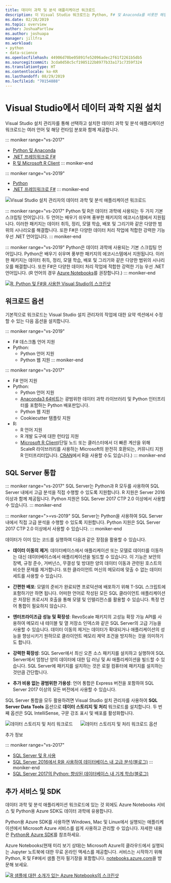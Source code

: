 ```yaml
---
title: 데이터 과학 및 분석 애플리케이션 워크로드
description: 이 Visual Studio 워크로드는 Python, F# 및 Anaconda를 비롯한 해당 런타임 배포를 함께 제공합니다. (R도 Visual Studio 2017에만 포함되어 있습니다.)
ms.date: 02/28/2019
ms.topic: overview
author: JoshuaPartlow
ms.author: joshuapa
manager: jillfra
ms.workload:
- python
- data-science
ms.openlocfilehash: 44906d70be05891fe52096adec2f61f2261b5db5
ms.sourcegitcommit: 3cda0d58c5cf1985122b8977b33a171c7359f324
ms.translationtype: HT
ms.contentlocale: ko-KR
ms.lasthandoff: 08/29/2019
ms.locfileid: "70154888"
---
```

# <a name="install-data-science-support-in-visual-studio"></a>Visual Studio에서 데이터 과학 지원 설치

Visual Studio 설치 관리자를 통해 선택하고 설치한 데이터 과학 및 분석 애플리케이션 워크로드는 여러 언어 및 해당 런타임 분포와 함께 제공합니다.

::: moniker range="vs-2017"
- [Python 및 Anaconda](../python/overview-of-python-tools-for-visual-studio.md)
- [.NET 프레임워크로 F#](/dotnet/fsharp/)
- [R 및 Microsoft R Client](../rtvs/index.md)
::: moniker-end

::: moniker range="vs-2019"
- [Python](../python/overview-of-python-tools-for-visual-studio.md)
- [.NET 프레임워크로 F#](/dotnet/fsharp/)
::: moniker-end

![Visual Studio 설치 관리자의 데이터 과학 및 분석 애플리케이션 워크로드](media/workload/data-science-workload.png)

::: moniker range="vs-2017"
Python 및 R은 데이터 과학에 사용되는 두 가지 기본 스크립팅 언어입니다. 두 언어는 배우기 쉬우며 풍부한 패키지의 에코시스템에서 지원됩니다. 이러한 패키지는 데이터 취득, 정리, 모델 학습, 배포 및 그리기와 같은 다양한 범위의 시나리오를 해결합니다. 또한 F#은 다양한 데이터 처리 작업에 적합한 강력한 기능 우선 .NET 언어입니다.
::: moniker-end

::: moniker range="vs-2019"
Python은 데이터 과학에 사용되는 기본 스크립팅 언어입니다. Python은 배우기 쉬우며 풍부한 패키지의 에코시스템에서 지원됩니다. 이러한 패키지는 데이터 취득, 정리, 모델 학습, 배포 및 그리기와 같은 다양한 범위의 시나리오를 해결합니다. 또한 F#은 다양한 데이터 처리 작업에 적합한 강력한 기능 우선 .NET 언어입니다. (R 언어의 경우 [Azure Notebooks](https://notebooks.azure.com)를 권장합니다.)
::: moniker-end

<!--Note link on the image because this one is large -->
[![R, Python 및 F#을 사용한 Visual Studio의 스크린샷](media/workload/data-science-workload-screens.png)](media/workload/data-science-workload-screens.png#lightbox)

## <a name="workload-options"></a>워크로드 옵션

기본적으로 워크로드는 Visual Studio 설치 관리자의 작업에 대한 요약 섹션에서 수정할 수 있는 다음 옵션을 설치합니다.

::: moniker range="vs-2019"
- F# 데스크톱 언어 지원
- Python:
  - Python 언어 지원
  - Python 웹 지원
::: moniker-end

::: moniker range="vs-2017"
- F# 언어 지원
- Python:
  - Python 언어 지원
  - [Anaconda3 64비트](https://www.continuum.io)는 광범위한 데이터 과학 라이브러리 및 Python 인터프리터를 포함하는 Python 배포판입니다.
  - Python 웹 지원
  - Cookiecutter 템플릿 지원
- R:
  - R 언어 지원
  - R 개발 도구에 대한 런타임 지원
  - [Microsoft R Client](/machine-learning-server/r-client/what-is-microsoft-r-client)(단일 노드 또는 클러스터에서 더 빠른 계산을 위해 ScaleR 라이브러리를 사용하는 Microsoft의 완전히 호환되는, 커뮤니티 지원 R 인터프리터입니다. [CRAN](https://cran.r-project.org/)에서 R을 사용할 수도 있습니다.)
::: moniker-end

## <a name="sql-server-integration"></a>SQL Server 통합

::: moniker range="vs-2017"
SQL Server는 Python과 R 모두를 사용하여 SQL Server 내에서 고급 분석을 직접 수행할 수 있도록 지원합니다. R 지원은 Server 2016 이상과 함께 제공됩니다. Python 지원은 SQL Server 2017 CTP 2.0 이상에서 사용할 수 있습니다.
::: moniker-end

::: moniker range=">=vs-2019"
SQL Server는 Python을 사용하여 SQL Server 내에서 직접 고급 분석을 수행할 수 있도록 지원합니다. Python 지원은 SQL Server 2017 CTP 2.0 이상에서 사용할 수 있습니다.
::: moniker-end

데이터가 이미 있는 코드를 실행하여 다음과 같은 장점을 활용할 수 있습니다.

- **데이터 이동의 제거**: 데이터베이스에서 애플리케이션 또는 모델로 데이터를 이동하는 대신 데이터베이스에서 애플리케이션을 빌드할 수 있습니다. 이 기능은 보안의 장벽, 규정 준수, 거버넌스, 무결성 및 방대한 양의 데이터 이동과 관련된 호스트의 비슷한 문제를 제거합니다. 또한 클라이언트 머신의 메모리에 맞출 수 없는 데이터 세트를 사용할 수 있습니다.

- **간편한 배포**: 모델의 준비가 완료되면 프로덕션에 배포하기 위해 T-SQL 스크립트에 포함하기만 하면 됩니다. 어떠한 언어로 작성된 모든 SQL 클라이언트 애플리케이션은 저장된 프로시저 호출을 통해 모델 및 인텔리전스를 활용할 수 있습니다. 특정 언어 통합이 필요하지 않습니다.

- **엔터프라이즈급 성능 및 확장성**: RevoScale 패키지의 고성능 확장 가능 API를 사용하여 메모리 내 테이블 및 열 저장소 인덱스와 같은 SQL Server의 고급 기능을 사용할 수 있습니다. 데이터 이동의 제거는 데이터가 확대되거나 애플리케이션의 성능을 향상시키기 원하므로 클라이언트 메모리 제약 조건을 방지하는 것을 의미하기도 합니다.

- **강력한 확장성**: SQL Server에서 최신 오픈 소스 패키지를 설치하고 실행하여 SQL Server에서 엄청난 양의 데이터에 대한 딥 러닝 및 AI 애플리케이션을 빌드할 수 있습니다. SQL Server에 패키지를 설치하는 것은 로컬 컴퓨터에 패키지를 설치하는 것만큼 간단합니다.

- **추가 비용 없는 광범위한 가용성**: 언어 통합은 Express 버전을 포함하여 SQL Server 2017 이상의 모든 버전에서 사용할 수 있습니다.

SQL Server 통합을 모두 활용하려면 Visual Studio 설치 관리자를 사용하여 **SQL Server Data Tools** 옵션으로 **데이터 스토리지 및 처리** 워크로드를 설치합니다. 두 번째 옵션은 SQL IntelliSense, 구문 강조 표시 및 배포를 활성화합니다.

![데이터 스토리지 및 처리 워크로드](media/workload/data-storage-workload.png) &nbsp;&nbsp;&nbsp;&nbsp; ![데이터 스토리지 및 처리 워크로드 옵션](media/workload/data-storage-workload-options.png)

추가 정보

::: moniker range="vs-2017"
- [SQL Server 및 R 사용](../rtvs/integrating-sql-server-with-r.md)
- [SQL Server 2016에서 R을 사용하여 데이터베이스 내 고급 분석(블로그)](https://blogs.technet.microsoft.com/dataplatforminsider/2016/03/29/in-database-advanced-analytics-with-r-in-sql-server-2016/)
::: moniker-end
- [SQL Server 2017의 Python: 향상된 데이터베이스 내 기계 학습(블로그)](https://blogs.technet.microsoft.com/dataplatforminsider/2017/04/19/python-in-sql-server-2017-enhanced-in-database-machine-learning/)

## <a name="additional-services-and-sdks"></a>추가 서비스 및 SDK

데이터 과학 및 분석 애플리케이션 워크로드에 있는 것 외에도 Azure Notebooks 서비스 및 Python용 Azure SDK도 데이터 과학에 유용합니다.

Python용 Azure SDK를 사용하면 Windows, Mac 및 Linux에서 실행되는 애플리케이션에서 Microsoft Azure 서비스를 쉽게 사용하고 관리할 수 있습니다. 자세한 내용은 [Python용 Azure SDK](/azure/python/)를 참조하세요.

Azure Notebooks(현재 미리 보기 상태)는 Microsoft Azure의 클라우드에서 실행되는 Jupyter 노트북에 대한 무료 온라인 액세스를 제공합니다. 서비스는 시작하기 위해 Python, R 및 F#에서 샘플 전자 필기장을 포함합니다. [notebooks.azure.com](https://notebooks.azure.com/)을 방문해 보세요.

<!--Note link on the image because this one is large -->
[![R 샘플에 대한 소개가 있는 Azure Notebooks의 스크린샷](media/workload/data-science-workload-notebooks.png)](media/workload/data-science-workload-notebooks.png#lightbox)
